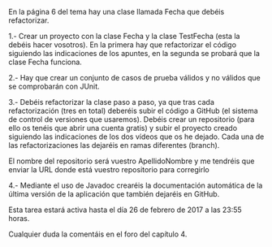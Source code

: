 En la página 6 del tema hay una clase llamada Fecha que debéis refactorizar.

1.- Crear un proyecto con la clase Fecha y la clase TestFecha (esta la debéis hacer vosotros). En la primera hay que refactorizar el código siguiendo las indicaciones de los apuntes, en la segunda se probará que la clase Fecha funciona.

2.- Hay que crear un conjunto de casos de prueba válidos y no válidos que se comprobarán con JUnit.

3.- Debéis refactorizar la clase paso a paso, ya que tras cada refactorización (tres en total) deberéis subir el código a GitHub (el sistema de control de versiones que usaremos). Debéis crear un repositorio (para ello os tenéis que abrir una cuenta gratis) y subir el proyecto creado siguiendo las indicaciones de los dos vídeos que os he dejado. Cada una de las refactorizaciones las dejaréis en ramas diferentes (branch).

El nombre del repositorio será vuestro ApellidoNombre y me tendréis que enviar la URL donde está vuestro repositorio para corregirlo

4.- Mediante el uso de Javadoc crearéis la documentación automática de la última versión de la aplicación que también dejaréis en GitHub.

Esta tarea estará activa hasta el día 26 de febrero de 2017 a las 23:55 horas.

Cualquier duda la comentáis en el foro del capítulo 4.
